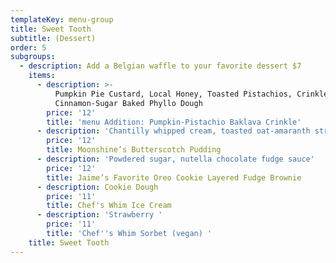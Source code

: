 ```yaml
---
templateKey: menu-group
title: Sweet Tooth
subtitle: (Dessert)
order: 5
subgroups:
  - description: Add a Belgian waffle to your favorite dessert $7
    items:
      - description: >-
          Pumpkin Pie Custard, Local Honey, Toasted Pistachios, Crinkled
          Cinnamon-Sugar Baked Phyllo Dough  
        price: '12'
        title: 'menu Addition: Pumpkin-Pistachio Baklava Crinkle'
      - description: 'Chantilly whipped cream, toasted oat-amaranth streusel'
        price: '12'
        title: Moonshine’s Butterscotch Pudding
      - description: 'Powdered sugar, nutella chocolate fudge sauce'
        price: '12'
        title: Jaime’s Favorite Oreo Cookie Layered Fudge Brownie
      - description: Cookie Dough
        price: '11'
        title: Chef's Whim Ice Cream
      - description: 'Strawberry '
        price: '11'
        title: 'Chef''s Whim Sorbet (vegan) '
    title: Sweet Tooth
---
```


